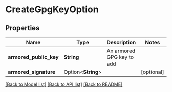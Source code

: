 # CreateGpgKeyOption

## Properties

Name | Type | Description | Notes
------------ | ------------- | ------------- | -------------
**armored_public_key** | **String** | An armored GPG key to add | 
**armored_signature** | Option<**String**> |  | [optional]

[[Back to Model list]](../README.md#documentation-for-models) [[Back to API list]](../README.md#documentation-for-api-endpoints) [[Back to README]](../README.md)


